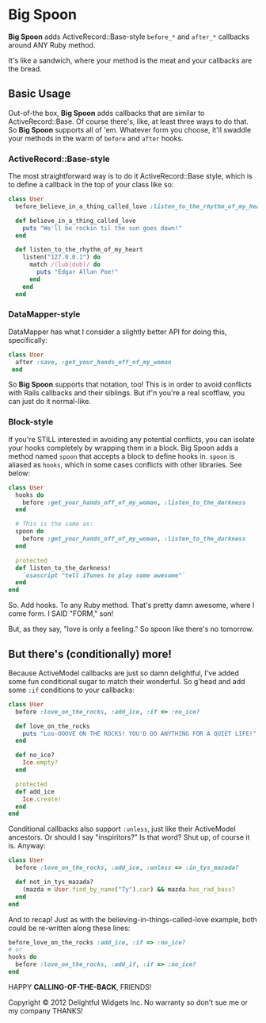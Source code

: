 # Big Spoon
**Big Spoon** adds ActiveRecord::Base-style `before_*` and `after_*` callbacks around ANY Ruby method.

It's like a sandwich, where your method is the meat and your callbacks are the bread.

## Basic Usage

Out-of-the box, **Big Spoon** adds callbacks that are similar to ActiveRecord::Base. Of course there's, like, at least three ways to do that. So **Big
Spoon** supports all of 'em. Whatever form you choose, it'll swaddle your methods in the warm of `before` and `after` hooks.

### ActiveRecord::Base-style

The most straightforward way is to do it ActiveRecord::Base style, which is to define a callback in the top of your class like so:

```ruby
class User
  before_believe_in_a_thing_called_love :listen_to_the_rhythm_of_my_heart

  def believe_in_a_thing_called_love
    puts "We'll be rockin til the sun goes down!"
  end

  def listen_to_the_rhythm_of_my_heart
    listen("127.0.0.1") do
      match /(lub|dub)/ do
        puts "Edgar Allan Poe!"
      end
    end
  end
````

### DataMapper-style

DataMapper has what I consider a slightly better API for doing this, specifically:

```ruby
class User
  after :save, :get_your_hands_off_of_my_woman
 end
```

So **Big Spoon** supports that notation, too! This is in order to avoid conflicts with Rails callbacks and their siblings. But if'n you're a real scofflaw, you can just do it normal-like.


### Block-style

If you're STILL interested in avoiding any potential conflicts, you can isolate your hooks
completely by wrapping them in a block. Big Spoon adds a method named `spoon` that accepts
a block to define hooks in. `spoon` is aliased as `hooks`, which in some cases conflicts
with other libraries. See below:

```ruby
class User
  hooks do
    before :get_your_hands_off_of_my_woman, :listen_to_the_darkness
  end

  # This is the same as:
  spoon do
  	before :get_your_hands_off_of_my_woman, :listen_to_the_darkness
  end

  protected
  def listen_to_the_darkness!
    `osascript "tell iTunes to play some awesome"`
  end
end
```

So. Add hooks. To any Ruby method. That's pretty damn awesome, where I come form. I SAID "FORM," son!

But, as they say, "love is only a feeling." So spoon like there's no tomorrow.

## But there's (conditionally) more!

Because ActiveModel callbacks are just so damn delightful, I've added some fun conditional sugar to match their wonderful. So g'head and add some `:if` conditions to your callbacks:

```ruby
class User
  before :love_on_the_rocks, :add_ice, :if => :no_ice?

  def love_on_the_rocks
    puts "Loo-OOOVE ON THE ROCKS! YOU'D DO ANYTHING FOR A QUIET LIFE!"
  end

  def no_ice?
    Ice.empty?
  end

  protected
  def add_ice
    Ice.create!
  end
end
```

Conditional callbacks also support `:unless`, just like their ActiveModel ancestors. Or should I say "inspiritors?" Is that word? Shut up, of course it is. Anyway:

```ruby
class User
  before :love_on_the_rocks, :add_ice, :unless => :in_tys_mazada?

  def not_in_tys_mazada?
    (mazda = User.find_by_name("Ty").car) && mazda.has_rad_bass?
  end
end
```

And to recap! Just as  with the believing-in-things-called-love example, both could be re-written along these lines:

```ruby
before_love_on_the_rocks :add_ice, :if => :no_ice?
# or
hooks do
  before :love_on_the_rocks, :add_if, :if => :no_ice?
end
```

HAPPY **CALLING-OF-THE-BACK**, FRIENDS!

Copyright © 2012 Delightful Widgets Inc. No warranty so don't sue me or my company THANKS!